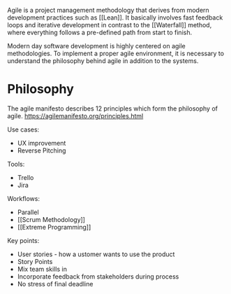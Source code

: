 Agile is a project management methodology that derives from modern development practices such as [[Lean]]. It basically involves fast feedback loops and iterative development in contrast to the [[Waterfall]] method, where everything follows a pre-defined path from start to finish. 

Modern day software development is highly centered on agile methodologies. To implement a proper agile environment, it is necessary to understand the philosophy behind agile in addition to the systems.

# Philosophy
The agile manifesto describes 12 principles which form the philosophy of agile.
https://agilemanifesto.org/principles.html


Use cases:
* UX improvement
* Reverse Pitching

Tools:
* Trello
* Jira

Workflows:
* Parallel
* [[Scrum Methodology]]
* [[Extreme Programming]]

Key points:
* User stories - how a ustomer wants to use the product
* Story Points
* Mix team skills in
* Incorporate feedback from stakeholders during process
* No stress of final deadline